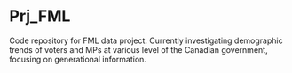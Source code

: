 # Prj_FML
Code repository for FML data project. Currently investigating demographic trends of voters and MPs at various level of the Canadian government, focusing on generational information. 
